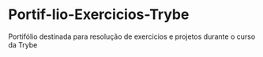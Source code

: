 # Portif-lio-Exercicios-Trybe
Portifólio destinada para resolução de exercicios e projetos durante o curso da Trybe
